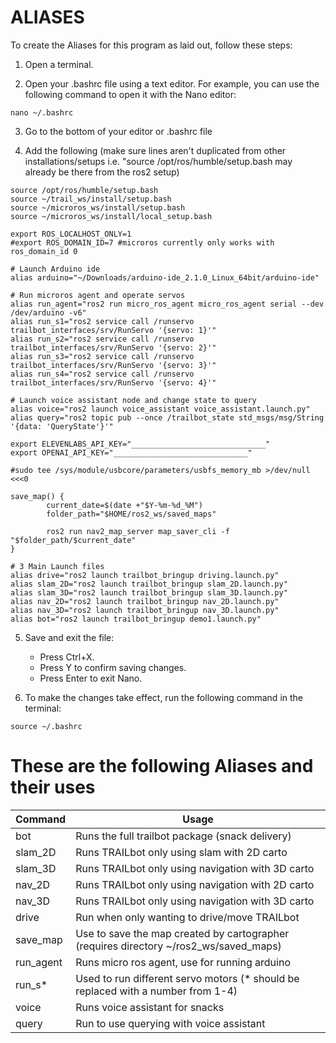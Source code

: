ALIASES
====
To create the Aliases for this program as laid out, follow these steps: 

1. Open a terminal.

2. Open your .bashrc file using a text editor. For example, you can use the following command to open it with the Nano editor:
```
nano ~/.bashrc
```

3. Go to the bottom of your editor or .bashrc file 

4. Add the following (make sure lines aren't duplicated from other installations/setups i.e. "source /opt/ros/humble/setup.bash may already be there from the ros2 setup)
```
source /opt/ros/humble/setup.bash
source ~/trail_ws/install/setup.bash
source ~/microros_ws/install/setup.bash
source ~/microros_ws/install/local_setup.bash

export ROS_LOCALHOST_ONLY=1
#export ROS_DOMAIN_ID=7 #microros currently only works with ros_domain_id 0

# Launch Arduino ide
alias arduino="~/Downloads/arduino-ide_2.1.0_Linux_64bit/arduino-ide"

# Run microros agent and operate servos
alias run_agent="ros2 run micro_ros_agent micro_ros_agent serial --dev /dev/arduino -v6"
alias run_s1="ros2 service call /runservo trailbot_interfaces/srv/RunServo '{servo: 1}'"
alias run_s2="ros2 service call /runservo trailbot_interfaces/srv/RunServo '{servo: 2}'"
alias run_s3="ros2 service call /runservo trailbot_interfaces/srv/RunServo '{servo: 3}'"
alias run_s4="ros2 service call /runservo trailbot_interfaces/srv/RunServo '{servo: 4}'"

# Launch voice assistant node and change state to query
alias voice="ros2 launch voice_assistant voice_assistant.launch.py"
alias query="ros2 topic pub --once /trailbot_state std_msgs/msg/String '{data: 'QueryState'}'"

export ELEVENLABS_API_KEY="______________________________"
export OPENAI_API_KEY="______________________________"

#sudo tee /sys/module/usbcore/parameters/usbfs_memory_mb >/dev/null <<<0

save_map() {
        current_date=$(date +"$Y-%m-%d_%M")
        folder_path="$HOME/ros2_ws/saved_maps"

        ros2 run nav2_map_server map_saver_cli -f "$folder_path/$current_date"
}

# 3 Main Launch files
alias drive="ros2 launch trailbot_bringup driving.launch.py"
alias slam_2D="ros2 launch trailbot_bringup slam_2D.launch.py"
alias slam_3D="ros2 launch trailbot_bringup slam_3D.launch.py"
alias nav_2D="ros2 launch trailbot_bringup nav_2D.launch.py"
alias nav_3D="ros2 launch trailbot_bringup nav_3D.launch.py"
alias bot="ros2 launch trailbot_bringup demo1.launch.py"
```

5. Save and exit the file:
    - Press Ctrl+X.
    - Press Y to confirm saving changes.
    - Press Enter to exit Nano.

6. To make the changes take effect, run the following command in the terminal:
```
source ~/.bashrc
```
#


# These are the following Aliases and their uses 
| Command | Usage |
| ------- | --------------------------- |
| bot | Runs the full trailbot package (snack delivery) |
| slam_2D | Runs TRAILbot only using slam with 2D carto|
| slam_3D | Runs TRAILbot only using navigation with 3D carto|
| nav_2D | Runs TRAILbot only using navigation with 2D carto|
| nav_3D | Runs TRAILbot only using navigation with 3D carto|
| drive | Run when only wanting to drive/move TRAILbot |
| save_map | Use to save the map created by cartographer (requires directory ~/ros2_ws/saved_maps) |
| run_agent | Runs micro ros agent, use for running arduino|
| run_s* | Used to run different servo motors (* should be replaced with a number from 1-4) |
| voice | Runs voice assistant for snacks |
| query | Run to use querying with voice assistant |

